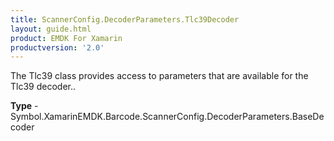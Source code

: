 ```yaml
---
title: ScannerConfig.DecoderParameters.Tlc39Decoder
layout: guide.html
product: EMDK For Xamarin
productversion: '2.0'
---
```

The Tlc39 class provides access to parameters that are available for the Tlc39 decoder..

**Type** - Symbol.XamarinEMDK.Barcode.ScannerConfig.DecoderParameters.BaseDecoder












